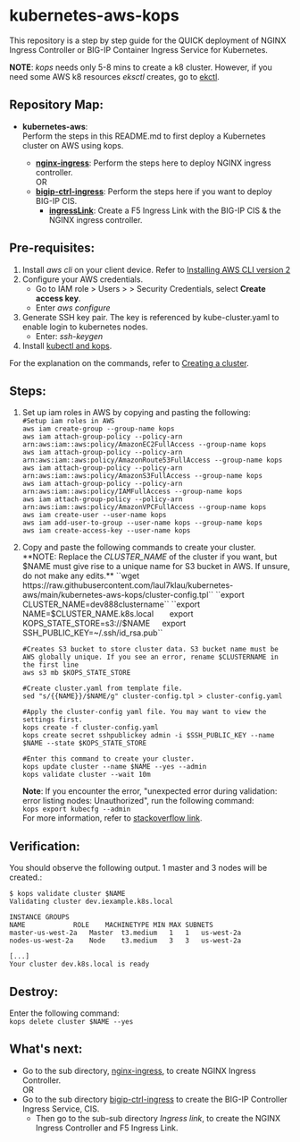 # kubernetes-aws-kops
This repository is a step by step guide for the QUICK deployment of NGINX Ingress Controller or BIG-IP Container Ingress Service for Kubernetes.  

**NOTE**: *kops* needs only 5-8 mins to create a k8 cluster. However, if you need some AWS k8 resources *eksctl* creates, go to [ekctl](https://github.com/laul7klau/kubernetes-aws).   

## Repository Map:  
- **kubernetes-aws**:  
  Perform the steps in this README.md to first deploy a Kubernetes cluster on AWS using kops.  
 
     - [**nginx-ingress**](https://github.com/laul7klau/kubernetes-aws/tree/main/bigip-ctrl-ingress): Perform the steps here to deploy NGINX ingress controller.  
     OR
     - [**bigip-ctrl-ingress**](https://github.com/laul7klau/kubernetes-aws/tree/main/bigip-ctrl-ingress): Perform the steps here if you want to deploy BIG-IP CIS.  
       - [**ingressLink**](https://github.com/laul7klau/kubernetes-aws/tree/main/bigip-ctrl-ingress/ingressLink): Create a F5 Ingress Link with the BIG-IP CIS & the NGINX ingress controller.  

## Pre-requisites:
1. Install *aws cli* on your client device. Refer to [Installing AWS CLI version 2](https://docs.aws.amazon.com/cli/latest/userguide/install-cliv2.html)
2. Configure your AWS credentials.
   - Go to IAM role > Users > <User> > Security Credentials, select **Create access key**.
   - Enter *aws configure*
3. Generate SSH key pair. The key is referenced by kube-cluster.yaml to enable login to kubernetes nodes.
   - Enter: *ssh-keygen*
4. Install [kubectl and kops](https://kops.sigs.k8s.io/getting_started/install/).  

For the explanation on the commands, refer to [Creating a cluster](https://kubernetes.io/docs/setup/production-environment/tools/kops/).  

## Steps:
1. Set up iam roles in AWS by copying and pasting the following:   
``#Setup iam roles in AWS``   
``aws iam create-group --group-name kops``  
``aws iam attach-group-policy --policy-arn arn:aws:iam::aws:policy/AmazonEC2FullAccess --group-name kops``  
``aws iam attach-group-policy --policy-arn arn:aws:iam::aws:policy/AmazonRoute53FullAccess --group-name kops``  
``aws iam attach-group-policy --policy-arn arn:aws:iam::aws:policy/AmazonS3FullAccess --group-name kops``  
``aws iam attach-group-policy --policy-arn arn:aws:iam::aws:policy/IAMFullAccess --group-name kops``  
``aws iam attach-group-policy --policy-arn arn:aws:iam::aws:policy/AmazonVPCFullAccess --group-name kops``  
``aws iam create-user --user-name kops``  
``aws iam add-user-to-group --user-name kops --group-name kops``  
``aws iam create-access-key --user-name kops``   
  
2. Copy and paste the following commands to create your cluster.     
**NOTE: Replace the *CLUSTER_NAME* of the cluster if you want, but $NAME must give rise to a unique name for S3 bucket in AWS. If unsure, do not make any edits.**   
``wget https://raw.githubusercontent.com/laul7klau/kubernetes-aws/main/kubernetes-aws-kops/cluster-config.tpl``   
``export CLUSTER_NAME=dev888clustername``    
``export NAME=$CLUSTER_NAME.k8s.local``   
``export KOPS_STATE_STORE=s3://$NAME``  
``export SSH_PUBLIC_KEY=~/.ssh/id_rsa.pub``  

   ``#Creates S3 bucket to store cluster data. S3 bucket name must be AWS globally unique. If you see an error, rename $CLUSTERNAME in the first line``  
   ``aws s3 mb $KOPS_STATE_STORE``  
   
   ``#Create cluster.yaml from template file.``   
   ``sed "s/{{NAME}}/$NAME/g" cluster-config.tpl > cluster-config.yaml``   
   
   ``#Apply the cluster-config yaml file. You may want to view the settings first.``  
   ``kops create -f cluster-config.yaml``  
   ``kops create secret sshpublickey admin -i $SSH_PUBLIC_KEY --name $NAME --state $KOPS_STATE_STORE``  
   
   ``#Enter this command to create your cluster.``  
   ``kops update cluster --name $NAME --yes --admin``   
   ``kops validate cluster --wait 10m``   
   
   **Note**: If you encounter the error, "unexpected error during validation: error listing nodes: Unauthorized", run the following command:  
   ``kops export kubecfg --admin``  
   For more information, refer to [stackoverflow link](https://stackoverflow.com/questions/66341494/kops-1-19-reports-error-unauthorized-when-interfacing-with-aws-cluster).  

## Verification:  
You should observe the following output. 1 master and 3 nodes will be created.:  
```
$ kops validate cluster $NAME
Validating cluster dev.iexample.k8s.local

INSTANCE GROUPS
NAME			ROLE	MACHINETYPE	MIN	MAX	SUBNETS
master-us-west-2a	Master	t3.medium	1	1	us-west-2a
nodes-us-west-2a	Node	t3.medium	3	3	us-west-2a

[...]
Your cluster dev.k8s.local is ready    
```
## Destroy:  
Enter the following command:  
``kops delete cluster $NAME --yes``   

## What's next:  
- Go to the sub directory, [nginx-ingress](https://github.com/laul7klau/kubernetes-aws/tree/main/nginx-ingress), to create NGINX Ingress Controller.    
OR
- Go to the sub directory [bigip-ctrl-ingress](https://github.com/laul7klau/kubernetes-aws/tree/main/bigip-ctrl-ingress) to create the BIG-IP Controller Ingress Service, CIS.  
  -  Then go to the sub-sub directory *Ingress link*, to create the NGINX Ingress Controller and F5 Ingress Link.  
